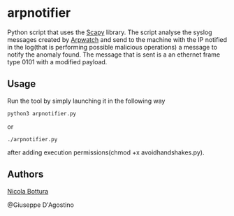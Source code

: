 # arpnotifier
Python script that uses the [Scapy](https://scapy.net/) library.
The script analyse the syslog messages created by [Arpwatch](https://linux.die.net/man/8/arpwatch) and send to the machine with the IP notified in the log(that is performing possible malicious operations) a message to notify the anomaly found.
The message that is sent is a an ethernet frame type 0101 with a modified payload.

## Usage
Run the tool by simply launching it in the following way
```
python3 arpnotifier.py
```
or
```
./arpnotifier.py
```
after adding execution permissions(chmod +x avoidhandshakes.py).

## Authors
[Nicola Bottura](https://github.com/NicolaBottura)

@Giuseppe D'Agostino
